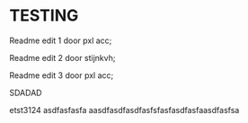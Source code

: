 # TESTING

Readme edit 1 door pxl acc;

Readme edit 2 door stijnkvh;

Readme edit 3 door pxl acc;

SDADAD

etst3124
asdfasfasfa
aasdfasdfasdfasfsfasfasdfasfaasdfasfsa
